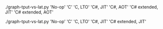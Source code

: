 ./graph-tput-vs-lat.py 'No-op' 'C' 'C, LTO' 'C#, JIT' 'C#, AOT' 'C# extended, JIT' 'C# extended, AOT'

./graph-tput-vs-lat.py 'No-op' 'C' 'C, LTO' 'C#, JIT' 'C# extended, JIT'
